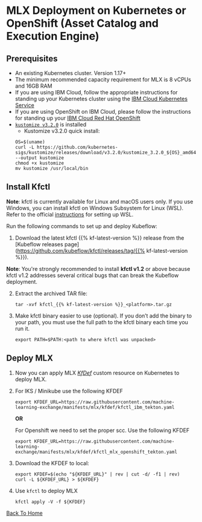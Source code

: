 # MLX Deployment on Kubernetes or OpenShift (Asset Catalog and Execution Engine)

## Prerequisites
* An existing Kubernetes cluster. Version 1.17+
* The minimum recommended capacity requirement for MLX is 8 vCPUs and 16GB RAM
* If you are using IBM Cloud, follow the appropriate instructions for standing up your Kubernetes cluster using the [IBM Cloud Kubernetes Service](https://cloud.ibm.com/docs/containers?topic=containers-cs_cluster_tutorial#cs_cluster_tutorial)
* If you are using OpenShift on IBM Cloud, please follow the instructions for standing up your [IBM Cloud Red Hat OpenShift](https://cloud.ibm.com/docs/openshift?topic=openshift-openshift_tutorial)
* [`kustomize v3.2.0`](https://github.com/kubernetes-sigs/kustomize/releases/tag/v3.2.0) is installed
   * Kustomize v3.2.0 quick install:
   ```
   OS=$(uname) 
   curl -L https://github.com/kubernetes-sigs/kustomize/releases/download/v3.2.0/kustomize_3.2.0_${OS}_amd64 --output kustomize
   chmod +x kustomize
   mv kustomize /usr/local/bin
   ```

## Install Kfctl

**Note**: kfctl is currently available for Linux and macOS users only. If you use Windows, you can install kfctl on Windows Subsystem for Linux (WSL). Refer to the official [instructions](https://docs.microsoft.com/en-us/windows/wsl/install-win10) for setting up WSL.

Run the following commands to set up and deploy Kubeflow:

1. Download the latest kfctl {{% kf-latest-version %}} release from the
  [Kubeflow releases 
  page](https://github.com/kubeflow/kfctl/releases/tag/{{% kf-latest-version %}}).
  
  **Note**: You're strongly recommended to install **kfctl v1.2** or above because kfctl v1.2 addresses several critical bugs that can break the Kubeflow deployment.

2. Extract the archived TAR file:

      ```shell
      tar -xvf kfctl_{{% kf-latest-version %}}_<platform>.tar.gz
      ```
3. Make kfctl binary easier to use (optional). If you don’t add the binary to your path, you must use the full path to the kfctl binary each time you run it.

      ```shell
      export PATH=$PATH:<path to where kfctl was unpacked>
      ```


## Deploy MLX

1. Now you can apply MLX [_KfDef_](https://www.kubeflow.org/docs/distributions/operator/introduction/#kubeflow-operator) custom resource on Kubernetes to deploy MLX.

2. For IKS / Minikube use the following KFDEF
    ```shell
    export KFDEF_URL=https://raw.githubusercontent.com/machine-learning-exchange/manifests/mlx/kfdef/kfctl_ibm_tekton.yaml
    ```

    **OR**

    For Openshift we need to set the proper scc. Use the following KFDEF
    ```shell
    export KFDEF_URL=https://raw.githubusercontent.com/machine-learning-exchange/manifests/mlx/kfdef/kfctl_mlx_openshift_tekton.yaml
    ```

3. Download the KFDEF to local:
    ```shell
    export KFDEF=$(echo "${KFDEF_URL}" | rev | cut -d/ -f1 | rev)
    curl -L ${KFDEF_URL} > ${KFDEF}
    ```

4. Use `kfctl` to deploy MLX
    ```shell
    kfctl apply -V -f ${KFDEF}
    ```

[Back To Home](../README.md)
